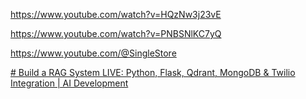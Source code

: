 
https://www.youtube.com/watch?v=HQzNw3j23vE

https://www.youtube.com/watch?v=PNBSNlKC7yQ

https://www.youtube.com/@SingleStore

[# Build a RAG System LIVE: Python, Flask, Qdrant, MongoDB & Twilio Integration | AI Development](https://www.youtube.com/watch?v=wpS2N0-Qhf4)
